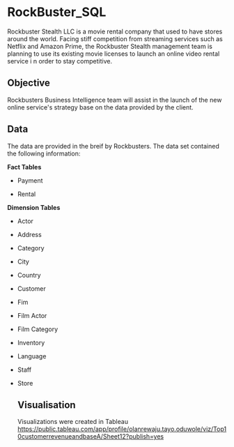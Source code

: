 # **RockBuster_SQL**

Rockbuster Stealth LLC is a movie rental company that used to have stores around the world. Facing stiff competition from streaming services such as Netflix and Amazon Prime, the Rockbuster Stealth management team is planning to use its existing movie licenses to launch an online video rental service i n order to stay competitive.

## **Objective**

Rockbusters Business Intelligence team will assist in the launch of the new online service's strategy base on the data provided by the client.
 
## **Data**

The data are provided in the breif by Rockbusters. The data set contained the following information:

**Fact Tables**

* Payment

* Rental

**Dimension Tables**

* Actor

* Address

* Category

* City

* Country

* Customer

* Fim

* Film Actor

* Film Category

* Inventory

* Language

* Staff

* Store

  ## **Visualisation**
  Visualizations were created in Tableau
  https://public.tableau.com/app/profile/olanrewaju.tayo.oduwole/viz/Top10customerrevenueandbaseA/Sheet12?publish=yes 
